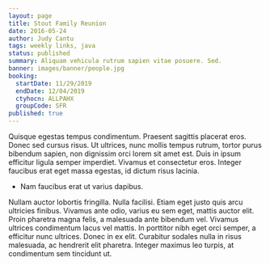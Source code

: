 ```yaml
---
layout: page
title: Stout Family Reunion
date: 2016-05-24
author: Judy Cantu
tags: weekly links, java
status: published
summary: Aliquam vehicula rutrum sapien vitae posuere. Sed.
banner: images/banner/people.jpg
booking:
  startDate: 11/29/2019
  endDate: 12/04/2019
  ctyhocn: ALLPAHX
  groupCode: SFR
published: true
---
```

Quisque egestas tempus condimentum. Praesent sagittis placerat eros. Donec sed cursus risus. Ut ultrices, nunc mollis tempus rutrum, tortor purus bibendum sapien, non dignissim orci lorem sit amet est. Duis in ipsum efficitur ligula semper imperdiet. Vivamus et consectetur eros. Integer faucibus erat eget massa egestas, id dictum risus lacinia.

* Nam faucibus erat ut varius dapibus.

Nullam auctor lobortis fringilla. Nulla facilisi. Etiam eget justo quis arcu ultricies finibus. Vivamus ante odio, varius eu sem eget, mattis auctor elit. Proin pharetra magna felis, a malesuada ante bibendum vel. Vivamus ultrices condimentum lacus vel mattis. In porttitor nibh eget orci semper, a efficitur nunc ultrices. Donec in ex elit. Curabitur sodales nulla in risus malesuada, ac hendrerit elit pharetra. Integer maximus leo turpis, at condimentum sem tincidunt ut.
